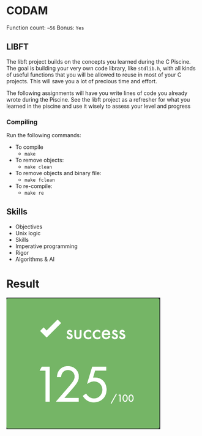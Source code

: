 # CODAM

Function count: `~56`
Bonus: `Yes`

## LIBFT

The libft project builds on the concepts you learned during the C Piscine. 
The goal is building your very own code library, like `stdlib.h`, with all kinds of useful functions that you will be allowed to reuse in most of your C projects. 
This will save you a lot of precious time and effort.

The following assignments will have you write lines of code you already wrote during the Piscine.
See the libft project as a refresher for what you learned in the piscine and use it wisely to assess your level and progress

### Compiling

Run the following commands:

* To compile
	- `make`
* To remove objects:
	- `make clean`
* To remove objects and binary file:
	- `make fclean`
* To re-compile:
	- `make re`

## Skills
- Objectives
- Unix logic
- Skills
- Imperative programming
- Rigor
- Algorithms & AI

# Result
![Result](/img/Result.png)